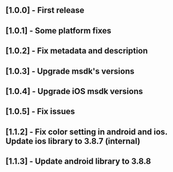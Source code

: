 ## [1.0.0] - First release
## [1.0.1] - Some platform fixes
## [1.0.2] - Fix metadata and description
## [1.0.3] - Upgrade msdk's versions
## [1.0.4] - Upgrade iOS msdk versions
## [1.0.5] - Fix issues
## [1.1.2] - Fix color setting in android and ios. Update ios library to 3.8.7 (internal)
## [1.1.3] - Update android library to 3.8.8
